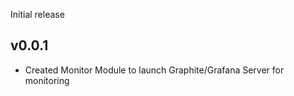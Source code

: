 Initial release

## v0.0.1

- Created Monitor Module to launch Graphite/Grafana Server for monitoring

